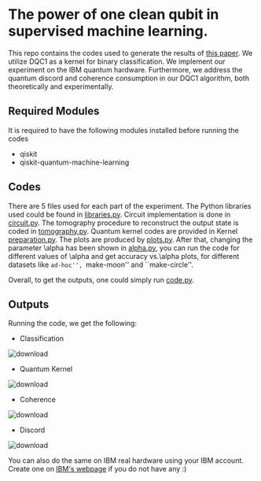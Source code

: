 # The power of one clean qubit in supervised machine learning.

This repo contains the codes used to generate the results of [this paper](https://arxiv.org/abs/2210.09275).
We utilize DQC1 as a kernel for binary classification. We implement our experiment on the IBM quantum hardware. Furthermore, we address the quantum discord and
coherence consumption in our DQC1 algorithm, both theoretically and experimentally.

## Required Modules
It is required to have the following modules installed before running the codes
- qiskit
- qiskit-quantum-machine-learning

## Codes
There are 5 files used for each part of the experiment. The Python libraries used could be found in [libraries.py](https://github.com/mahsakarimii/The-power-of-one-clean-qubit-in-supervised-machine-learning./blob/main/libraries.py).
Circuit implementation is done in [circuit.py](https://github.com/mahsakarimii/The-power-of-one-clean-qubit-in-supervised-machine-learning./blob/main/circuit.py).
The tomography procedure to reconstruct the output state is coded in [tomography.py](https://github.com/mahsakarimii/The-power-of-one-clean-qubit-in-supervised-machine-learning./blob/main/tomography.py).
Quantum kernel codes are provided in Kernel [preparation.py](https://github.com/mahsakarimii/The-power-of-one-clean-qubit-in-supervised-machine-learning./blob/main/Kernel%20preparation.py).
The plots are produced by [plots.py](https://github.com/mahsakarimii/The-power-of-one-clean-qubit-in-supervised-machine-learning./blob/main/plots.py).
After that, changing the parameter \alpha has been shown in [alpha.py](https://github.com/mahsakarimii/The-power-of-one-clean-qubit-in-supervised-machine-learning./blob/main/alpha.py), you can run the code for different values of \alpha and get accuracy vs.\alpha plots, for different datasets like ``ad-hoc'', ``make-moon'' and ``make-circle''.

Overall, to get the outputs, one could simply run [code.py](https://github.com/mahsakarimii/The-power-of-one-clean-qubit-in-supervised-machine-learning./blob/main/code.py).

## Outputs
Running the code, we get the following:

- Classification

![download](https://user-images.githubusercontent.com/67652297/208560700-3db77d75-d8cc-4b62-aa7f-782e8e7097c6.png)


- Quantum Kernel

![download](https://user-images.githubusercontent.com/67652297/208560881-e0edc2c6-d43c-490a-84e7-9b88523d7546.png)


- Coherence

![download](https://user-images.githubusercontent.com/67652297/208560931-cfcbc7b1-f2c6-42d1-8c87-bf836f22db78.png)


- Discord

![download](https://user-images.githubusercontent.com/67652297/208561011-01ac8be5-0d76-4ed2-a15f-62f7286b52a4.png)

You can also do the same on IBM real hardware using your IBM account. Create one on [IBM's webpage](https://quantum-computing.ibm.com/) if you do not have any :)


